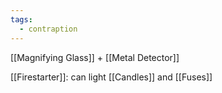 ```yaml
---
tags:
  - contraption
---
```


[[Magnifying Glass]] + [[Metal Detector]]

[[Firestarter]]: can light [[Candles]] and [[Fuses]]
